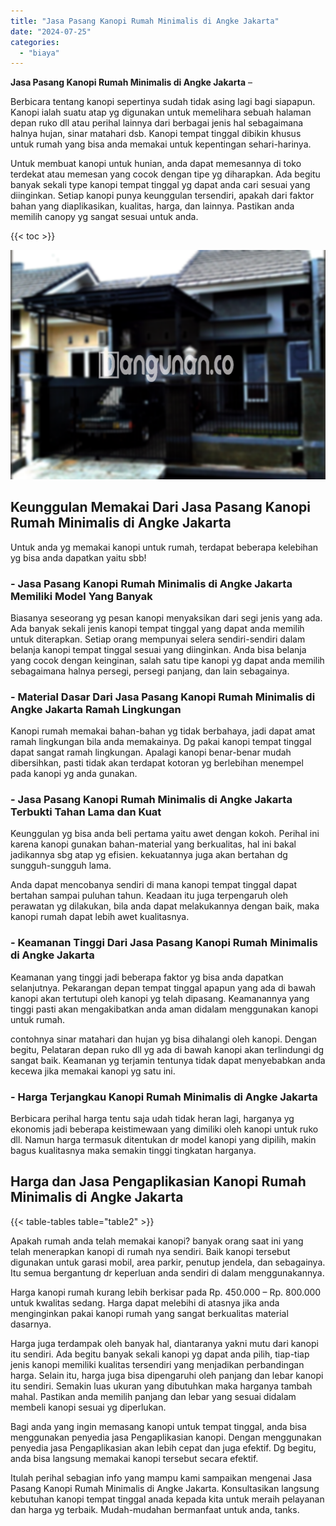 ```yaml
---
title: "Jasa Pasang Kanopi Rumah Minimalis di Angke Jakarta"
date: "2024-07-25"
categories: 
  - "biaya"
---
```


**Jasa Pasang Kanopi Rumah Minimalis di Angke Jakarta** –

Berbicara tentang kanopi sepertinya sudah tidak asing lagi bagi siapapun. Kanopi ialah suatu atap yg digunakan untuk memelihara sebuah halaman depan ruko dll atau perihal lainnya dari berbagai jenis hal sebagaimana halnya hujan, sinar matahari dsb. Kanopi tempat tinggal dibikin khusus untuk rumah yang bisa anda memakai untuk kepentingan sehari-harinya.

Untuk membuat kanopi untuk hunian, anda dapat memesannya di toko terdekat atau memesan yang cocok dengan tipe yg diharapkan. Ada begitu banyak sekali type kanopi tempat tinggal yg dapat anda cari sesuai yang diinginkan. Setiap kanopi punya keunggulan tersendiri, apakah dari faktor bahan yang diaplikasikan, kualitas, harga, dan lainnya. Pastikan anda memilih canopy yg sangat sesuai untuk anda.

{{< toc >}}

![Jasa Pasang Kanopi Rumah Minimalis di Angke Jakarta](/images/harga-kanopi-minimalis-50.png)

## Keunggulan Memakai Dari Jasa Pasang Kanopi Rumah Minimalis di Angke Jakarta

Untuk anda yg memakai kanopi untuk rumah, terdapat beberapa kelebihan yg bisa anda dapatkan yaitu sbb!

### \- Jasa Pasang Kanopi Rumah Minimalis di Angke Jakarta Memiliki Model Yang Banyak

Biasanya seseorang yg pesan kanopi menyaksikan dari segi jenis yang ada. Ada banyak sekali jenis kanopi tempat tinggal yang dapat anda memilih untuk diterapkan. Setiap orang mempunyai selera sendiri-sendiri dalam belanja kanopi tempat tinggal sesuai yang diinginkan. Anda bisa belanja yang cocok dengan keinginan, salah satu tipe kanopi yg dapat anda memilih sebagaimana halnya persegi, persegi panjang, dan lain sebagainya.

### \- Material Dasar Dari Jasa Pasang Kanopi Rumah Minimalis di Angke Jakarta Ramah Lingkungan

Kanopi rumah memakai bahan-bahan yg tidak berbahaya, jadi dapat amat ramah lingkungan bila anda memakainya. Dg pakai kanopi tempat tinggal dapat sangat ramah lingkungan. Apalagi kanopi benar-benar mudah dibersihkan, pasti tidak akan terdapat kotoran yg berlebihan menempel pada kanopi yg anda gunakan.

### \- Jasa Pasang Kanopi Rumah Minimalis di Angke Jakarta Terbukti Tahan Lama dan Kuat

Keunggulan yg bisa anda beli pertama yaitu awet dengan kokoh. Perihal ini karena kanopi gunakan bahan-material yang berkualitas, hal ini bakal jadikannya sbg atap yg efisien. kekuatannya juga akan bertahan dg sungguh-sungguh lama.

Anda dapat mencobanya sendiri di mana kanopi tempat tinggal dapat bertahan sampai puluhan tahun. Keadaan itu juga terpengaruh oleh perawatan yg dilakukan, bila anda dapat melakukannya dengan baik, maka kanopi rumah dapat lebih awet kualitasnya.

### \- Keamanan Tinggi Dari Jasa Pasang Kanopi Rumah Minimalis di Angke Jakarta

Keamanan yang tinggi jadi beberapa faktor yg bisa anda dapatkan selanjutnya. Pekarangan depan tempat tinggal apapun yang ada di bawah kanopi akan tertutupi oleh kanopi yg telah dipasang. Keamanannya yang tinggi pasti akan mengakibatkan anda aman didalam menggunakan kanopi untuk rumah.

contohnya sinar matahari dan hujan yg bisa dihalangi oleh kanopi. Dengan begitu, Pelataran depan ruko dll yg ada di bawah kanopi akan terlindungi dg sangat baik. Keamanan yg terjamin tentunya tidak dapat menyebabkan anda kecewa jika memakai kanopi yg satu ini.

### \- Harga Terjangkau Kanopi Rumah Minimalis di Angke Jakarta

Berbicara perihal harga tentu saja udah tidak heran lagi, harganya yg ekonomis jadi beberapa keistimewaan yang dimiliki oleh kanopi untuk ruko dll. Namun harga termasuk ditentukan dr model kanopi yang dipilih, makin bagus kualitasnya maka semakin tinggi tingkatan harganya.

## Harga dan Jasa Pengaplikasian Kanopi Rumah Minimalis di Angke Jakarta

{{< table-tables table="table2" >}}

Apakah rumah anda telah memakai kanopi? banyak orang saat ini yang telah menerapkan kanopi di rumah nya sendiri. Baik kanopi tersebut digunakan untuk garasi mobil, area parkir, penutup jendela, dan sebagainya. Itu semua bergantung dr keperluan anda sendiri di dalam menggunakannya.

Harga kanopi rumah kurang lebih berkisar pada Rp. 450.000 – Rp. 800.000 untuk kwalitas sedang. Harga dapat melebihi di atasnya jika anda menginginkan pakai kanopi rumah yang sangat berkualitas material dasarnya.

Harga juga terdampak oleh banyak hal, diantaranya yakni mutu dari kanopi itu sendiri. Ada begitu banyak sekali kanopi yg dapat anda pilih, tiap-tiap jenis kanopi memiliki kualitas tersendiri yang menjadikan perbandingan harga. Selain itu, harga juga bisa dipengaruhi oleh panjang dan lebar kanopi itu sendiri. Semakin luas ukuran yang dibutuhkan maka harganya tambah mahal. Pastikan anda memilih panjang dan lebar yang sesuai didalam membeli kanopi sesuai yg diperlukan.

Bagi anda yang ingin memasang kanopi untuk tempat tinggal, anda bisa menggunakan penyedia jasa Pengaplikasian kanopi. Dengan menggunakan penyedia jasa Pengaplikasian akan lebih cepat dan juga efektif. Dg begitu, anda bisa langsung memakai kanopi tersebut secara efektif.

Itulah perihal sebagian info yang mampu kami sampaikan mengenai Jasa Pasang Kanopi Rumah Minimalis di Angke Jakarta. Konsultasikan langsung kebutuhan kanopi tempat tinggal anada kepada kita untuk meraih pelayanan dan harga yg terbaik. Mudah-mudahan bermanfaat untuk anda, tanks.
